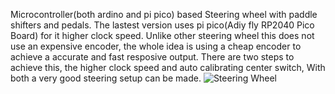Microcontroller(both ardino and pi pico) based Steering wheel with paddle shifters and pedals. The lastest version uses pi pico(Adiy fly RP2040 Pico Board) for it higher clock speed. Unlike other steering wheel this does not use an expensive encoder, the whole idea is using a cheap encoder to achieve a accurate and fast resposive output. There are two steps to achieve this, the higher clock speed and auto calibrating center switch, With both a very good steering setup can be made.
![Steering Wheel](https://github.com/Karnnanaj/Game_controller/blob/main/Gallery/IMG_20250414_055649170c.jpg?raw=true)
    
